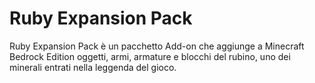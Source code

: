 # Ruby Expansion Pack
Ruby Expansion Pack è un pacchetto Add-on che aggiunge a Minecraft Bedrock Edition oggetti, armi, armature e blocchi del rubino, uno dei minerali entrati nella leggenda del gioco.

